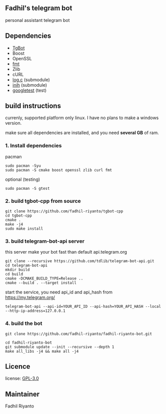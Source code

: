 ## Fadhil's telegram bot
personal assistant telegram bot

## Dependencies 
- [TgBot](https://github.com/reo7sp/tgbot-cpp)
- Boost
- OpenSSL
- [fmt](https://github.com/fmtlib/fmt)
- Zlib
- cURL
- [log.c](https://github.com/fadhil-riyanto/log.c-patched) (submodule)
- [inih](https://github.com/benhoyt/inih) (submodule)
- [googletest](https://github.com/google/googletest) (test)

## build instructions
currenly, supported platform only linux. I have no plans to make a windows version.

make sure all dependencies are installed, and you need <b>several GB</b> of ram.

### 1. Install dependencies

pacman
```
sudo pacman -Syu
sudo pacman -S cmake boost openssl zlib curl fmt
```

optional (testing)
```
sudo pacman -S gtest
```

### 2. build tgbot-cpp from source
```
git clone https://github.com/fadhil-riyanto/tgbot-cpp
cd tgbot-cpp
cmake .
make -j4
sudo make install
```

### 3. build telegram-bot-api server
this server make your bot fast than default api.telegram.org

```
git clone --recursive https://github.com/tdlib/telegram-bot-api.git
cd telegram-bot-api
mkdir build
cd build
cmake -DCMAKE_BUILD_TYPE=Release ..
cmake --build . --target install
```

start the service, you need api_id and api_hash from https://my.telegram.org/

```
telegram-bot-api --api-id=YOUR_API_ID --api-hash=YOUR_API_HASH --local --http-ip-address=127.0.0.1
```

### 4. build the bot

```
git clone https://github.com/fadhil-riyanto/fadhil-riyanto-bot.git

cd fadhil-riyanto-bot
git submodule update --init --recursive --depth 1
make all_libs -j4 && make all -j4
```

## Licence
license: [GPL-3.0](https://github.com/fadhil-riyanto/fadhil-riyanto-bot/blob/master/license)


## Maintainer
Fadhil Riyanto